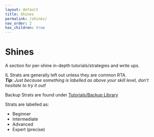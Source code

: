```yaml
---
layout: default
title: Shines
permalink: /shines/
nav_order: 2
has_children: true
---
```

# Shines

A section for per-shine in-depth tutorials/strategies and write ups.  

IL Strats are generally left out unless they are common RTA.  
***Tip**: Just because something is labelled as above your skill level, don't hesitate to try it out!*  

Backup Strats are found under [Tutorials/Backup Library](/sms-guide/tutorials/backuplibrary)  

Strats are labelled as: 
- Beginner
- Intermediate
- Advanced
- Expert (precise)  
